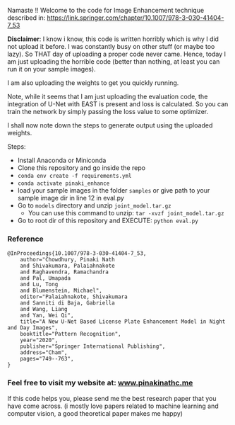 Namaste !! Welcome to the code for Image Enhancement technique described in: https://link.springer.com/chapter/10.1007/978-3-030-41404-7_53

**Disclaimer**: I know i know, this code is written horribly which is why I did not upload it before. I was constantly busy on other stuff (or maybe too lazy). So THAT day of uploading a proper code never came. Hence, today I am just uploading the horrible code (better than nothing, at least you can run it on your sample images).

I am also uploading the weights to get you quickly running.

Note, while it seems that I am just uploading the evaluation code, the integration of U-Net with EAST is present and loss is calculated. So you can train the network by simply passing the loss value to some optimizer.

I shall now note down the steps to generate output using the uploaded weights.

Steps:
* Install Anaconda or Miniconda
* Clone this repository and go inside the repo
* ```conda env create -f requirements.yml```
* ```conda activate pinaki_enhance```
* load your sample images in the folder ```samples``` or give path to your sample image dir in line 12 in eval.py
* Go to ```models``` directory and unzip ```joint_model.tar.gz```
	- You can use this command to unzip: ```tar -xvzf joint_model.tar.gz```
* Go to root dir of this repository and EXECUTE: ```python eval.py```

### Reference
```
@InProceedings{10.1007/978-3-030-41404-7_53,
	author="Chowdhury, Pinaki Nath
	and Shivakumara, Palaiahnakote
	and Raghavendra, Ramachandra
	and Pal, Umapada
	and Lu, Tong
	and Blumenstein, Michael",
	editor="Palaiahnakote, Shivakumara
	and Sanniti di Baja, Gabriella
	and Wang, Liang
	and Yan, Wei Qi",
	title="A New U-Net Based License Plate Enhancement Model in Night and Day Images",
	booktitle="Pattern Recognition",
	year="2020",
	publisher="Springer International Publishing",
	address="Cham",
	pages="749--763",
}
```
### Feel free to visit my website at: www.pinakinathc.me

If this code helps you, please send me the best research paper that you have come across. (i mostly love papers related to machine learning and computer vision, a good theoretical paper makes me happy)
